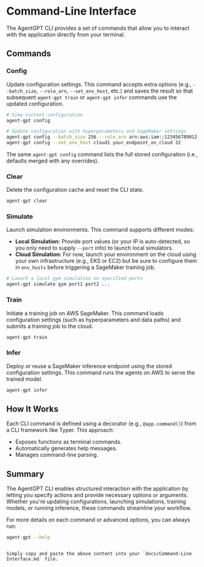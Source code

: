
# Command-Line Interface

The AgentGPT CLI provides a set of commands that allow you to interact with the application directly from your terminal.

## Commands

### Config
Update configuration settings. This command accepts extra options (e.g., `--batch_size`, `--role_arn`, `--set_env_host`, etc.) and saves the result so that subsequent `agent-gpt train` or `agent-gpt infer` commands use the updated configuration.

```bash
# View current configuration
agent-gpt config

# Update configuration with hyperparameters and SageMaker settings
agent-gpt config --batch_size 256 --role_arn arn:aws:iam::123456789012:role/AgentGPTSageMakerRole
agent-gpt config --set_env_host cloud1 your_endpoint_on_cloud 32
```

The same `agent-gpt config` command lists the full stored configuration (i.e., defaults merged with any overrides).

### Clear
Delete the configuration cache and reset the CLI state.

```bash
agent-gpt clear
```

### Simulate
Launch simulation environments. This command supports different modes:
- **Local Simulation:** Provide port values (or your IP is auto-detected, so you only need to supply `--port` info) to launch local simulators.
- **Cloud Simulation:** For now, launch your environment on the cloud using your own infrastructure (e.g., EKS or EC2) but be sure to configure them in `env_hosts` before triggering a SageMaker training job.

```bash
# Launch a local gym simulation on specified ports
agent-gpt simulate gym port1 port2 ...
```

### Train
Initiate a training job on AWS SageMaker. This command loads configuration settings (such as hyperparameters and data paths) and submits a training job to the cloud.

```bash
agent-gpt train
```

### Infer
Deploy or reuse a SageMaker inference endpoint using the stored configuration settings. This command runs the agents on AWS to serve the trained model.

```bash
agent-gpt infer
```

## How It Works

Each CLI command is defined using a decorator (e.g., `@app.command()`) from a CLI framework like Typer. This approach:
- Exposes functions as terminal commands.
- Automatically generates help messages.
- Manages command-line parsing.

## Summary

The AgentGPT CLI enables structured interaction with the application by letting you specify actions and provide necessary options or arguments. Whether you're updating configurations, launching simulations, training models, or running inference, these commands streamline your workflow.

For more details on each command or advanced options, you can always run:
```bash
agent-gpt --help
```
```

Simply copy and paste the above content into your `docs/Command-Line Interface.md` file.
